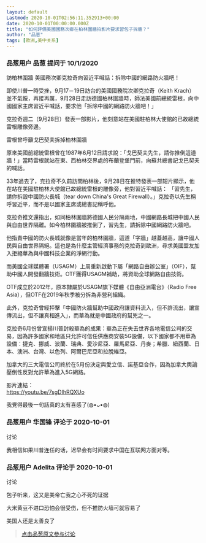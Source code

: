 ```yaml
---
layout: default
Lastmod: 2020-10-01T02:56:11.352913+00:00
date: 2020-10-01T00:00:00.000Z
title: "如何評價美國國務次卿在柏林圍牆拍影片要求習包子拆牆？"
author: "品葱"
tags: [歐洲,美中关系]
---
```



### 品葱用户 **品葱** 提问于 10/1/2020
    
訪柏林圍牆 美國務次卿克拉奇向習近平喊話：拆除中國的網路防火牆吧！  
  
  
即使川普一時受挫，9月17－19日訪台的美國國務院次卿克拉奇（Keith Krach）並不氣餒，再接再厲，9月28日走訪德國柏林圍牆時，師法美國前總統雷根，向中國國家主席習近平喊話，要求他「拆除中國的網路防火牆吧！」  
  
克拉奇週二（9月28日）發表一部影片，他刻意站在美國駐柏林大使館的已故總統雷根雕像旁邊。  
  
雷根曾呼籲戈巴契夫拆掉柏林圍牆  
  
原來美國前總統雷根曾在1987年6月12日請求說：「戈巴契夫先生，請你推倒這道牆！」當時雷根就站在東、西柏林交界處的布蘭登堡門前，向蘇共總書記戈巴契夫的喊話。  
  
33年過去了，克拉奇不久前訪問柏林後，9月28日在推特發表一部短片顯示，他在站在美國駐柏林大使館已故總統雷根的雕像旁，他對習近平喊話： 「習先生，請你拆毀中國防火長城（tear down China's Great Firewall）。」克拉奇以先生稱呼習近平，而不是以國家主席或總書記稱呼他。  
  
克拉奇推文還指出，如同柏林圍牆將德國人民分隔兩地，中國網路長城把中國人民與自由世界隔離。如今柏林圍牆被推倒了，習先生，請拆除中國網路防火牆吧。  
  
他指責中國的防火長城就像是當年的柏林圍牆，這道「字牆」越蓋越高，讓中國人民與自由世界隔絕。這也是為什麼主管經濟事務的克拉奇到歐洲，尋求美國盟友加入拒絕華為與中國科技企業的淨網行動。  
  
而美國全球媒體署（USAGM）上周重新啟動下屬「網路自由辦公室」（OIF），幫助中國人開發翻牆技術。OTF獲得USAGM補助，將資助全球網路自由技術。  
  
OTF成立於2012年，原本隸屬於USAGM旗下媒體《自由亞洲電台》（Radio Free Asia），但OTF在2019年秋季被分拆為非營利組織。  
  
  
此外，克拉奇曾經抨擊「中國防火牆幫助中國政府讓資料流入，但不許流出，讓宣傳流出，但不讓真相進入」，而華為就是中國政府的幫兇之一。  
  
克拉奇6月份曾宣揚川普封殺華為的成果：華為正在失去世界各地電信公司的交易，因為許多國家和地區只允許可信任供應商安裝5G設備，以下國家都不用華為設備：捷克、挪威、波蘭、瑞典、愛沙尼亞、羅馬尼亞、丹麥；希臘、紐西蘭、日本、澳洲、台灣、以色列、阿爾巴尼亞和拉脫維亞。  
  
加拿大的三大電信公司終於在5月份決定與愛立信、諾基亞合作，因為加拿大輿論壓倒性反對允許華為進入5G網路。  
  
影片連結：  
https://youtu.be/7sgDIhRQXUo  
  
我覺得最後一句話真的太有喜感了(◍•ᴗ•◍)
    
                

### 品葱用户 **华国锋** 评论于 2020-10-01
讨论

        
我相信如果川普连任的话，迟早会有时间要求中国在互联网方面对等。
        
                

### 品葱用户 **Adelita** 评论于 2020-10-01
讨论

        
包子听来，这又是美帝亡我之心不死的证据  
  
大米黄豆不进口恐怕会很受伤，但不推防火墙可就容易了  
  
美国人还是太善良了
        
                





> [点击品葱原文参与讨论](https://pincong.rocks/question/31627)

